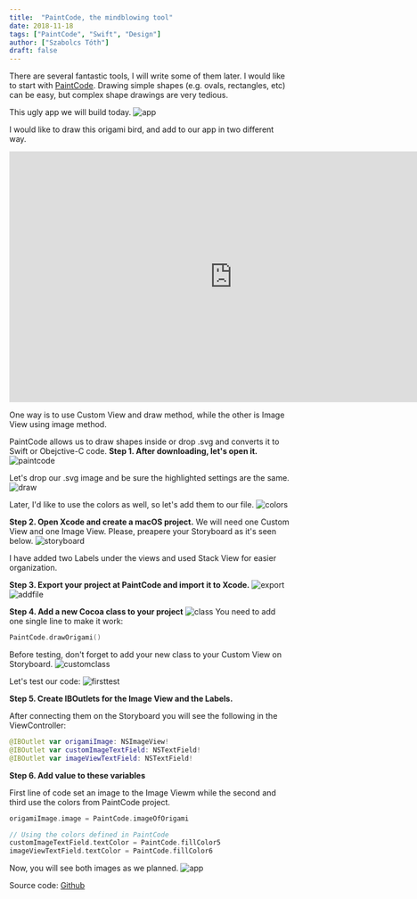 ```yaml
---
title:  "PaintCode, the mindblowing tool"
date: 2018-11-18
tags: ["PaintCode", "Swift", "Design"]
author: ["Szabolcs Tóth"]
draft: false
---
```


There are several fantastic tools, I will write some of them later. I would like to start with [PaintCode].
Drawing simple shapes (e.g. ovals, rectangles, etc) can be easy, but complex shape drawings are very tedious.

This ugly app we will build today. 
![app][PaintCode1]

I would like to draw this origami bird, and add to our app in two different way.
<iframe style="border: none;" width="800" height="450" src="https://www.figma.com/embed?embed_host=share&url=https%3A%2F%2Fwww.figma.com%2Ffile%2FTIkZmR1l12bUiigjTUOmrTAg%2FGithub-pages-blog%3Fnode-id%3D6%253A2"></iframe>

One way is to use Custom View and draw method, while the other is Image View using image method. 

PaintCode allows us to draw shapes inside or drop .svg and converts it to Swift or Obejctive-C code. 
**Step 1. After downloading, let's open it.**
![paintcode][PaintCode1-1]

Let's drop our .svg image and be sure the highlighted settings are the same.
![draw][PaintCode1-2]

Later, I'd like to use the colors as well, so let's add them to our file.
![colors][PaintCode1-3]

**Step 2. Open Xcode and create a macOS project.**
We will need one Custom View and one Image View. Please, preapere your Storyboard as it's seen below.
![storyboard][PaintCode1-4]

I have added two Labels under the views and used Stack View for easier organization. 

**Step 3. Export your project at PaintCode and import it to Xcode.**
![export][PaintCode1-5]
![addfile][PaintCode1-6]

**Step 4. Add a new Cocoa class to your project**
![class][PaintCode1-7]
You need to add one single line to make it work:
``` swift
PaintCode.drawOrigami()
```

Before testing, don't forget to add your new class to your Custom View on Storyboard.
![customclass][PaintCode1-8]

Let's test our code:
![firsttest][PaintCode1-9]

**Step 5. Create IBOutlets for the Image View and the Labels.**

After connecting them on the Storyboard you will see the following in the ViewController:
``` swift
@IBOutlet var origamiImage: NSImageView!
@IBOutlet var customImageTextField: NSTextField!
@IBOutlet var imageViewTextField: NSTextField!
```

**Step 6. Add value to these variables**

First line of code set an image to the Image Viewm while the second and third use the colors from PaintCode project.

```swift
origamiImage.image = PaintCode.imageOfOrigami

// Using the colors defined in PaintCode
customImageTextField.textColor = PaintCode.fillColor5
imageViewTextField.textColor = PaintCode.fillColor6
 ```

Now, you will see both images as we planned.
![app][PaintCode1]


Source code: [Github](https://github.com/kicsipixel/Cocoa-Samples/tree/master/PaintCode)

[PaintCode]:	https://www.paintcodeapp.com/
[PaintCode1]: 	/images/PaintCode1.png
[PaintCode1-1]: /images/PaintCode1-1.png
[PaintCode1-2]: /images/PaintCode1-2.png
[PaintCode1-3]: /images/PaintCode1-3.png
[PaintCode1-4]: /images/PaintCode1-4.png
[PaintCode1-5]: /images/PaintCode1-5.png
[PaintCode1-6]: /images/PaintCode1-6.png
[PaintCode1-7]: /images/PaintCode1-7.png
[PaintCode1-8]: /images/PaintCode1-8.png
[PaintCode1-9]: /images/PaintCode1-9.png